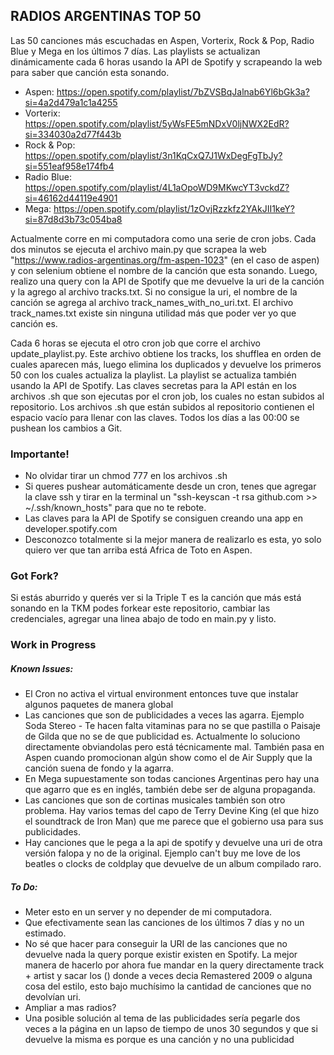 ## RADIOS ARGENTINAS TOP 50

Las 50 canciones más escuchadas en Aspen, Vorterix, Rock & Pop, Radio Blue y Mega en los últimos 7 días. Las playlists se actualizan dinámicamente cada 6 horas usando la API de Spotify y scrapeando la web para saber que canción esta sonando.

- Aspen: https://open.spotify.com/playlist/7bZVSBqJalnab6Yl6bGk3a?si=4a2d479a1c1a4255
- Vorterix: https://open.spotify.com/playlist/5yWsFE5mNDxV0ljNWX2EdR?si=334030a2d77f443b
- Rock & Pop: https://open.spotify.com/playlist/3n1KqCxQ7J1WxDegFgTbJy?si=551eaf958e174fb4
- Radio Blue: https://open.spotify.com/playlist/4L1aOpoWD9MKwcYT3vckdZ?si=46162d44119e4901
- Mega: https://open.spotify.com/playlist/1zOvjRzzkfz2YAkJII1keY?si=87d8d3b73c054ba8

Actualmente corre en mi computadora como una serie de cron jobs. Cada dos minutos se ejecuta el archivo main.py que scrapea la web "https://www.radios-argentinas.org/fm-aspen-1023" (en el caso de aspen) y con selenium obtiene el nombre de la canción que esta sonando. Luego, realizo una query con la API de Spotify que me devuelve la uri de la canción y la agrego al archivo tracks.txt. Si no consigue la uri, el nombre de la canción se agrega al archivo track_names_with_no_uri.txt. El archivo track_names.txt existe sin ninguna utilidad más que poder ver yo que canción es. 

Cada 6 horas se ejecuta el otro cron job que corre el archivo update_playlist.py. Este archivo obtiene los tracks, los shufflea en orden de cuales aparecen más, luego elimina los duplicados y devuelve los primeros 50 con los cuales actualiza la playlist. La playlist se actualiza también usando la API de Spotify. Las claves secretas para la API están en los archivos .sh que son ejecutas por el cron job, los cuales no estan subidos al repositorio. Los archivos .sh que están subidos al repositorio contienen el espacio vacío para llenar con las claves. Todos los días a las 00:00 se pushean los cambios a Git.

### Importante!

- No olvidar tirar un chmod 777 en los archivos .sh
- Si queres pushear automáticamente desde un cron, tenes que agregar la clave ssh y tirar en la terminal un "ssh-keyscan -t rsa github.com >> ~/.ssh/known_hosts" para que no te rebote.
- Las claves para la API de Spotify se consiguen creando una app en developer.spotify.com
- Desconozco totalmente si la mejor manera de realizarlo es esta, yo solo quiero ver que tan arriba está Africa de Toto en Aspen.

### Got Fork?

Si estás aburrido y querés ver si la Triple T es la canción que más está sonando en la TKM podes forkear este repositorio, cambiar las credenciales, agregar una linea abajo de todo en main.py y listo.

### **Work in Progress**

##### Known Issues:
- El Cron no activa el virtual environment entonces tuve que instalar algunos paquetes de manera global
- Las canciones que son de publicidades a veces las agarra. Ejemplo Soda Stereo - Te hacen falta vitaminas para no se que pastilla o Paisaje de Gilda que no se de que publicidad es. Actualmente lo soluciono directamente obviandolas pero está técnicamente mal. También pasa en Aspen cuando promocionan algún show como el de Air Supply que la canción suena de fondo y la agarra.
- En Mega supuestamente son todas canciones Argentinas pero hay una que agarro que es en inglés, también debe ser de alguna propaganda.
- Las canciones que son de cortinas musicales también son otro problema. Hay varios temas del capo de Terry Devine King (el que hizo el soundtrack de Iron Man) que me parece que el gobierno usa para sus publicidades.
- Hay canciones que le pega a la api de spotify y devuelve una uri de otra versión falopa y no de la original. Ejemplo can't buy me love de los beatles o clocks de coldplay que devuelve de un album compilado raro.

##### To Do:
- Meter esto en un server y no depender de mi computadora.
- Que efectivamente sean las canciones de los últimos 7 días y no un estimado.
- No sé que hacer para conseguir la URI de las canciones que no devuelve nada la query porque existir existen en Spotify. La mejor manera de hacerlo por ahora fue mandar en la query directamente track + artist y sacar los () donde a veces decia Remastered 2009 o alguna cosa del estilo, esto bajo muchísimo la cantidad de canciones que no devolvían uri.
- Ampliar a mas radios?
- Una posible solución al tema de las publicidades sería pegarle dos veces a la página en un lapso de tiempo de unos 30 segundos y que si devuelve la misma es porque es una canción y no una publicidad